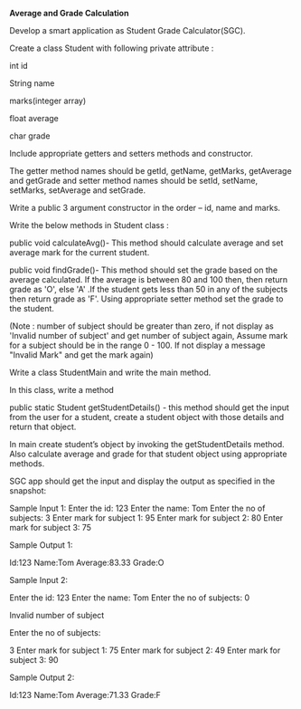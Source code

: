 **Average and Grade Calculation**




Develop a smart application as Student Grade Calculator(SGC).

Create a class Student with following private attribute :

int id

String name

marks(integer array)

float average 

char grade

Include appropriate getters and setters methods and constructor.

The getter method names should be getId, getName, getMarks, getAverage and getGrade and setter method names should be setId, setName, setMarks, setAverage and setGrade.

Write a public 3 argument constructor in the order – id, name and marks.

Write the below methods in Student class :

public  void calculateAvg()- This method should calculate average and set average mark for the current student.

public void findGrade()- This method should set the grade based on the average calculated. If the average is between 80 and 100 then, then return grade as 'O', else 'A' .If the student gets less than 50 in any of the subjects then return grade as 'F'. Using appropriate setter method set the grade to the student.

(Note : number of subject should be greater than zero, if not display as 'Invalid number of subject' and get number of subject again, Assume mark for a subject should be in the range 0 - 100.  If not display a message "Invalid Mark" and get the mark again)

Write a class StudentMain and write the main method.

In this class, write a method

public static Student getStudentDetails() - this method should get the input from the user for a student, create a student object with those details and return that object.


In main create student’s object by invoking the getStudentDetails method.  Also calculate average and grade for that student object using appropriate methods.

SGC app should get the input and display the output as specified in the snapshot:



Sample Input 1:
Enter the id:
123
Enter the name:
Tom
Enter the no of subjects:
3
Enter mark for subject 1:
95
Enter mark for subject 2:
80
Enter mark for subject 3:
75

Sample Output 1:

Id:123
Name:Tom
Average:83.33
Grade:O



Sample Input 2:

Enter the id:
123
Enter the name:
Tom
Enter the no of subjects:
0

Invalid number of subject

Enter the no of subjects:

3
Enter mark for subject 1:
75
Enter mark for subject 2:
49
Enter mark for subject 3:
90

Sample Output 2:

Id:123
Name:Tom
Average:71.33
Grade:F
